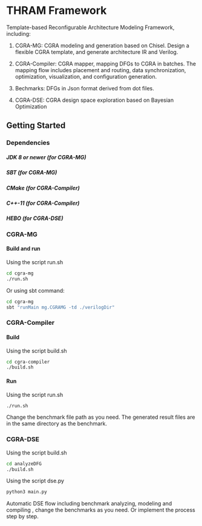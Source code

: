THRAM Framework
=======================

Template-based Reconfigurable Architecture Modeling Framework, including:

1. CGRA-MG: CGRA modeling and generation based on Chisel. Design a flexible CGRA template, and generate architecture IR and Verilog. 

2. CGRA-Compiler: CGRA mapper, mapping DFGs to CGRA in batches. The mapping flow includes placement and routing, data synchronization, optimization, visualization, and configuration generation.

3. Bechmarks: DFGs in Json format derived from dot files.

4. CGRA-DSE: CGRA design space exploration based on Bayesian Optimization


## Getting Started


### Dependencies

##### JDK 8 or newer (for CGRA-MG)

##### SBT (for CGRA-MG)

##### CMake  (for CGRA-Compiler)

##### C++-11 (for CGRA-Compiler)

##### HEBO (for CGRA-DSE)

### CGRA-MG

#### Build and run

Using the script run.sh
```sh
cd cgra-mg
./run.sh
```

Or using sbt command:
```sh
cd cgra-mg
sbt "runMain mg.CGRAMG -td ./verilogDir"
```


### CGRA-Compiler

#### Build

Using the script build.sh
```sh
cd cgra-compiler
./build.sh
```

#### Run

Using the script run.sh
```sh
./run.sh
```

Change the benchmark file path as you need.
The generated result files are in the same directory as the benchmark.

### CGRA-DSE

Using the script build.sh
```sh
cd analyzeDFG
./build.sh
```

Using the script dse.py
```python
python3 main.py
```
Automatic DSE flow including benchmark analyzing, modeling and compiling , change the benchmarks as you need. Or implement the process step by step.

